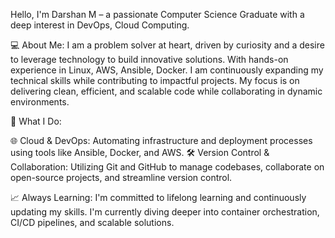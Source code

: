  Hello, I'm Darshan M – a passionate Computer Science Graduate with a deep interest in DevOps, Cloud Computing.

💻 About Me: I am a problem solver at heart, driven by curiosity and a desire to leverage technology to build innovative solutions. With hands-on experience in Linux, AWS, Ansible, Docker. I am continuously expanding my technical skills while contributing to impactful projects. My focus is on delivering clean, efficient, and scalable code while collaborating in dynamic environments.

🚀 What I Do:

🌐 Cloud & DevOps: Automating infrastructure and deployment processes using tools like Ansible, Docker, and AWS.
🛠️ Version Control & Collaboration: Utilizing Git and GitHub to manage codebases, collaborate on open-source projects, and streamline version control.

📈 Always Learning: I'm committed to lifelong learning and continuously updating my skills. I'm currently diving deeper into container orchestration, CI/CD pipelines, and scalable solutions.
